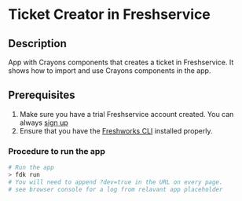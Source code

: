 # Ticket Creator in Freshservice

## Description

App with Crayons components that creates a ticket in Freshservice. It shows how to import and use Crayons components in the app.

## Prerequisites

1. Make sure you have a trial Freshservice account created. You can always [sign up](https://freshservice.com/signup)
2. Ensure that you have the [Freshworks CLI](https://community.developers.freshworks.com/t/what-are-the-prerequisites-to-install-the-freshworks-cli/234) installed properly.

### Procedure to run the app

```sh
# Run the app
> fdk run
# You will need to append ?dev=true in the URL on every page.
# see browser console for a log from relavant app placeholder
```
